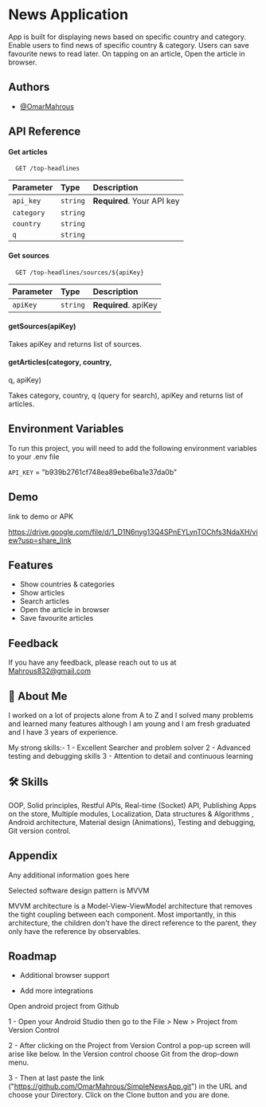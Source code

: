 
# News Application

App is built for displaying news based on specific country and category.
Enable users to find news of specific country & category.
Users can save favourite news to read later.
On tapping on an article, Open the article in browser.



## Authors

- [@OmarMahrous](https://www.github.com/OmarMahrous)


## API Reference

#### Get articles

```https://newsapi.org/v2/
  GET /top-headlines
```

| Parameter | Type     | Description                |
| :-------- | :------- | :------------------------- |
| `api_key` | `string` | **Required**. Your API key |
| `category` | `string` |
| `country` | `string` |
| `q` | `string` |

#### Get sources

```http
  GET /top-headlines/sources/${apiKey}
```

| Parameter | Type     | Description                       |
| :-------- | :------- | :-------------------------------- |
| `apiKey`      | `string` | **Required**. apiKey |

#### getSources(apiKey)

Takes apiKey and returns list of sources.

#### getArticles(category, country, 
q, apiKey)

Takes category, country, 
q (query for search), apiKey and returns list of articles.

## Environment Variables

To run this project, you will need to add the following environment variables to your .env file

`API_KEY` = "b939b2761cf748ea89ebe6ba1e37da0b"




## Demo

link to demo or APK

https://drive.google.com/file/d/1_D1N6nyg13Q4SPnEYLynTOChfs3NdaXH/view?usp=share_link
## Features

- Show countries & categories
- Show articles
- Search articles
- Open the article in browser
- Save favourite articles


## Feedback

If you have any feedback, please reach out to us at Mahrous832@gmail.com


## 🚀 About Me
I worked on a lot of projects alone from A to Z and I solved many problems and learned many features although I am young and I am fresh graduated and I have 3 years of experience.

My strong skills:-
1 - Excellent Searcher and problem solver
2 - Advanced testing and debugging skills
3 - Attention to detail and continuous learning


## 🛠 Skills
OOP, 
Solid principles,
Restful APIs,
Real-time (Socket) API, 
Publishing Apps on the store, 
Multiple modules, 
Localization,
Data structures & Algorithms
, Android architecture,
 Material design (Animations),
 Testing and debugging,
Git version control.


## Appendix

Any additional information goes here

Selected software design pattern
is MVVM

MVVM architecture is a Model-View-ViewModel architecture that removes the tight coupling between each component. 
Most importantly, in this architecture, the children don't have the direct reference to the parent, they only have the reference by observables.
## Roadmap

- Additional browser support

- Add more integrations

Open android project from Github

1 - Open your Android Studio then go to the File > New > Project from Version Control 

2 - After clicking on the Project from Version Control a pop-up screen will arise like below. In the Version control choose Git from the drop-down menu. 

3 - Then at last paste the link ("https://github.com/OmarMahrous/SimpleNewsApp.git") in the URL and choose your Directory. Click on the Clone button and you are done.